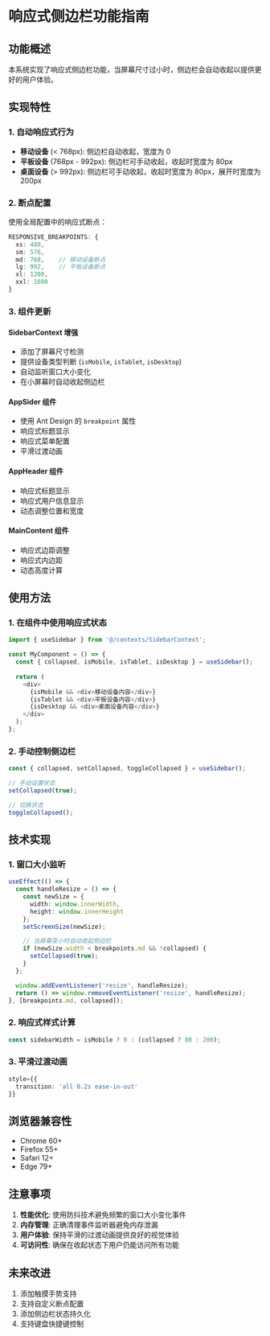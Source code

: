 # 响应式侧边栏功能指南

## 功能概述

本系统实现了响应式侧边栏功能，当屏幕尺寸过小时，侧边栏会自动收起以提供更好的用户体验。

## 实现特性

### 1. 自动响应式行为
- **移动设备** (< 768px): 侧边栏自动收起，宽度为 0
- **平板设备** (768px - 992px): 侧边栏可手动收起，收起时宽度为 80px
- **桌面设备** (> 992px): 侧边栏可手动收起，收起时宽度为 80px，展开时宽度为 200px

### 2. 断点配置
使用全局配置中的响应式断点：
```typescript
RESPONSIVE_BREAKPOINTS: {
  xs: 480,
  sm: 576,
  md: 768,    // 移动设备断点
  lg: 992,    // 平板设备断点
  xl: 1200,
  xxl: 1600
}
```

### 3. 组件更新

#### SidebarContext 增强
- 添加了屏幕尺寸检测
- 提供设备类型判断 (`isMobile`, `isTablet`, `isDesktop`)
- 自动监听窗口大小变化
- 在小屏幕时自动收起侧边栏

#### AppSider 组件
- 使用 Ant Design 的 `breakpoint` 属性
- 响应式标题显示
- 响应式菜单配置
- 平滑过渡动画

#### AppHeader 组件
- 响应式标题显示
- 响应式用户信息显示
- 动态调整位置和宽度

#### MainContent 组件
- 响应式边距调整
- 响应式内边距
- 动态高度计算

## 使用方法

### 1. 在组件中使用响应式状态
```typescript
import { useSidebar } from '@/contexts/SidebarContext';

const MyComponent = () => {
  const { collapsed, isMobile, isTablet, isDesktop } = useSidebar();
  
  return (
    <div>
      {isMobile && <div>移动设备内容</div>}
      {isTablet && <div>平板设备内容</div>}
      {isDesktop && <div>桌面设备内容</div>}
    </div>
  );
};
```

### 2. 手动控制侧边栏
```typescript
const { collapsed, setCollapsed, toggleCollapsed } = useSidebar();

// 手动设置状态
setCollapsed(true);

// 切换状态
toggleCollapsed();
```

## 技术实现

### 1. 窗口大小监听
```typescript
useEffect(() => {
  const handleResize = () => {
    const newSize = {
      width: window.innerWidth,
      height: window.innerHeight
    };
    setScreenSize(newSize);

    // 当屏幕变小时自动收起侧边栏
    if (newSize.width < breakpoints.md && !collapsed) {
      setCollapsed(true);
    }
  };

  window.addEventListener('resize', handleResize);
  return () => window.removeEventListener('resize', handleResize);
}, [breakpoints.md, collapsed]);
```

### 2. 响应式样式计算
```typescript
const sidebarWidth = isMobile ? 0 : (collapsed ? 80 : 200);
```

### 3. 平滑过渡动画
```typescript
style={{
  transition: 'all 0.2s ease-in-out'
}}
```

## 浏览器兼容性

- Chrome 60+
- Firefox 55+
- Safari 12+
- Edge 79+

## 注意事项

1. **性能优化**: 使用防抖技术避免频繁的窗口大小变化事件
2. **内存管理**: 正确清理事件监听器避免内存泄漏
3. **用户体验**: 保持平滑的过渡动画提供良好的视觉体验
4. **可访问性**: 确保在收起状态下用户仍能访问所有功能

## 未来改进

1. 添加触摸手势支持
2. 支持自定义断点配置
3. 添加侧边栏状态持久化
4. 支持键盘快捷键控制
